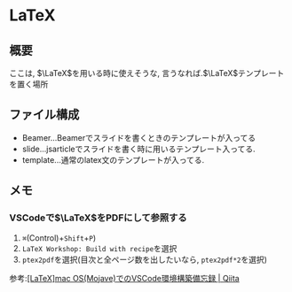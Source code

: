 # LaTeX
## 概要
ここは, $\LaTeX$を用いる時に使えそうな, 言うなれば.$\LaTeX$テンプレートを置く場所

## ファイル構成
- Beamer...Beamerでスライドを書くときのテンプレートが入ってる
- slide...jsarticleでスライドを書く時に用いるテンプレート入ってる.
- template...通常のlatex文のテンプレートが入ってる.

## メモ
### VSCodeで$\LaTeX$をPDFにして参照する
1. `⌘`(Control)+`Shift`+`P`)
2. `LaTeX Workshop: Build with recipe`を選択
3. `ptex2pdf`を選択(目次と全ページ数を出したいなら, `ptex2pdf*2`を選択)

参考:[[LaTeX]mac OS(Mojave)でのVSCode環境構築備忘録 | Qiita](https://qiita.com/uoyuki/items/c172235a0caf2f637ea4)
